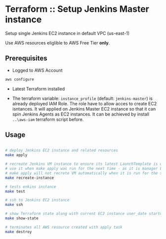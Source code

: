 # Terraform :: Setup Jenkins Master instance

Setup single Jenkins EC2 instance in default VPC (us-east-1)

Use  AWS resources eliglible to AWS Free Tier __only__.

## Prerequisites

* Logged to AWS Account

```bash
aws configure
```

* Latest Terraform installed

* The terraform variable: `instance_profile` (default: `jenkins-master`) is already deployed IAM Role.
  The role have to allow acces to create EC2 isntances. It will applied on Jenkins Master EC2 instance so that it can spin Jenkins Agents as EC2 instances. It can be achieved by install `..\aws-iam` terraform script before.

## Usage

```bash

# deploy Jenkins EC2 instance and related resources
make apply

# recreate Jenkins VM instance to ensure its latest LaunchTemplate is used
# use it when make apply was run for the next time - as it is manager LaunchTemplate and AutoScalling Group
# make apply will not recrete VM automatically when it is run for the second time - it has to be triggered manually
make recreate-instance

# tests enkins instance
make test

# ssh to Jenkins EC2 instance
make ssh

# show Terraform state along with current EC2 instance user_date startup script
make show-state

# terminates all AWS resource created with apply task
make destroy
```
